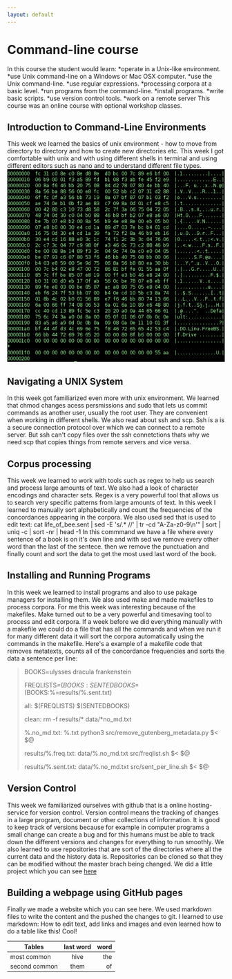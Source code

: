 ```yaml
---
layout: default
---
```

# Command-line course
In this course the student would learn:
*operate in a Unix-like environment.
*use Unix command-line on a Windows or Mac OSX computer.
*use the Unix command-line.
*use regular expressions.
*processing corpora at a basic level.
*run programs from the command-line.
*install programs.
*write basic scripts.
*use version control tools.
*work on a remote server
This course was an online course with optional workshop classes.


## Introduction to Command-Line Environments
This week we learned the basics of unix environment - how to move from directory to directory and how to create new directories etc.
This week I got comfortable with unix and with using different shells in terminal and using different editors such as nano and to understand different file types. 
![alt text](assets/img/Binary_executable_file2.png)


## Navigating a UNIX System
In this week got familiarized even more with unix environment. We learned that chmod changes acess persmissions and sudo that lets us commit commands as another user, usually the root user.
They are convenient when working in different shells. We also read about ssh and scp. Ssh is a  is a secure connection protocol over which we can connect to a remote server.
But ssh can't copy files over the ssh connetctions thats why we need scp that copies things from remote servers and vice versa.

## Corpus processing
This week we learned to work with tools such as regex to help us search and process large amounts of text. We also had a look of character encodings and character sets.
Regex is a very powerful tool that allows us to search very specific patterns from large amounts of text. In this week I learned to manually sort alphabetically and count the frequencies 
of the concordances appearing in the corpora. We also used sed that is used to edit text:
cat life_of_bee.sent | sed -E 's/.* //' | tr -cd "A-Za-z0-9\n'" | sort | uniq -c | sort -nr | head -1
In this commmand we have a file where every sentence of a book is on it's own line and with sed we remove every other word than the last of the sentece.
then we remove the punctuation and finally count and sort the data to get the most used last word of the book. 

## Installing and Running Programs
In this week we learned to install programs and also to use  pakage managers for installing them. 
We also used make and made makefiles to process corpora. For me this week was interesting because of the makefiles. 
Make turned out to be a very powerful and timesaving tool to process and edit corpora. If a week before we did everything manually with a makefile
we could do a file that has all the commands and when we run it for many different data it will sort the corpora automatically using the commands in
the makefile.
Here's a example of a makefile code that removes metatexts, counts all of the concordance frequencies and sorts the data a sentence per line:

>BOOKS=ulysses  dracula frankenstein
>
>FREQLISTS=$(BOOKS:%=results/%.freq.txt)
>SENTEDBOOKS=$(BOOKS:%=results/%.sent.txt)
>
>all: $(FREQLISTS) $(SENTEDBOOKS)
>
>clean:
>	rm -f results/* data/*no_md.txt
>
>%.no_md.txt: %.txt
>	python3 src/remove_gutenberg_metadata.py $< $@
>
>results/%.freq.txt: data/%.no_md.txt 
>	src/freqlist.sh $< $@
>
>results/%.sent.txt: data/%.no_md.txt
>	src/sent_per_line.sh $< $@ 



## Version Control
This week we familiarized ourselves with github that is a online hosting-service for version control. Version control means the tracking of changes in a large program, document or other collections of information. 
It is good to keep track of versions because for example in computer programs a small change can create a bug and for this humans must be able to track down the different versions and changes for everything to run smoothly.
We also learned to use repositories that are sort of the directories where all the current data and the history data is. Repositories can be cloned so that they can be modified without the master brach being changed.
We did a little project which you can see [here](https://github.com/rvers/cmdline-course)

## Building a webpage using GitHub pages
Finally we made a website which you can see here. We used markdown files to write the content and the pushed the changes to git.
I learned to use markdown: How to edit text, add links and images and even learned how to do a table like this! Cool!


| Tables        | last word     | word  |
| ------------- |:-------------:| -----:|
| most common   | hive          | the   |
| second common | them          |of     |



